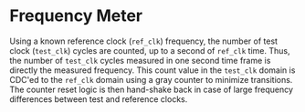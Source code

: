 # Frequency Meter

Using a known reference clock (`ref_clk`) frequency, the number of test clock (`test_clk`) cycles are counted, up to a second of `ref_clk` time. Thus, the number of `test_clk` cycles measured in one second time frame is directly the measured frequency. This count value in the `test_clk` domain is CDC'ed to the `ref_clk` domain using a gray counter to minimize transitions. The counter reset logic is then hand-shake back in case of large frequency differences between test and reference clocks.

